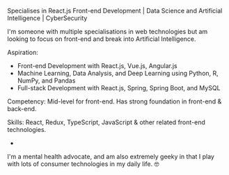 Specialises in React.js Front-end Development | Data Science and Artificial Intelligence | CyberSecurity

I'm someone with multiple specialisations in web technologies but am looking to focus on front-end and break into Artificial Intelligence.

Aspiration:
- Front-end Development with React.js, Vue.js, Angular.js
- Machine Learning, Data Analysis, and Deep Learning using Python, R, NumPy, and Pandas
- Full-stack Development with React.js, Spring, Spring Boot, and MySQL

Competency:
Mid-level for front-end. Has strong foundation in front-end & back-end.

Skills:
React, Redux, TypeScript, JavaScript & other related front-end technologies.

-

I'm a mental health advocate, and am also extremely geeky in that I play with lots of consumer technologies in my daily life. 🤓
